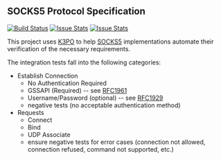 ## SOCKS5 Protocol Specification

[![Build Status][build-status-image]][build-status]
[![Issue Stats][pull-requests-image]][pull-requests]
[![Issue Stats][issues-closed-image]][issues-closed]

[build-status-image]: https://travis-ci.org/k3po/specification.socks5.svg?branch=develop
[build-status]: https://travis-ci.org/k3po/specification.socks5
[pull-requests-image]: http://www.issuestats.com/github/k3po/specification.socks5/badge/pr
[pull-requests]: http://www.issuestats.com/github/k3po/specification.socks5
[issues-closed-image]: http://www.issuestats.com/github/k3po/specification.socks5/badge/issue
[issues-closed]: http://www.issuestats.com/github/k3po/specification.socks5

This project uses [K3PO](http://github.com/k3po/k3po) to help
[SOCKS5](https://tools.ietf.org/html/rfc1928) implementations
automate their verification of the necessary requirements.

The integration tests fall into the following categories:

* Establish Connection
  * No Authentication Required
  * GSSAPI (Required) -- see [RFC1961](https://tools.ietf.org/html/rfc1961)
  * Username/Password (optional) -- see [RFC1929](https://tools.ietf.org/html/rfc1929)
  * negative tests (no acceptable authentication method)
* Requests
  * Connect
  * Bind
  * UDP Associate
  * ensure negative tests for error cases (connection not allowed,
    connection refused, command not supported, etc.)

